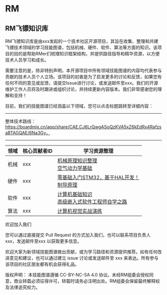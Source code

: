 # RM
## RM飞镖知识库
RM飞镖知识库是由xxx发起的一个技术社区开源项目，其旨在收集、整理和共建飞镖技术领域的学习技能图谱，包括机械、硬件、软件、算法等方面的知识。该项目的目的是帮助RMer们梳理知识框架结构，并提供路径指导和精华资源，以方便技术人员学习和成长。

需要注意的是，除非特别声明，本开源项目中所有领域技能图谱的内容均代表参与贡献的技术人员个人立场。该项目的初衷是为了启发更多的讨论和反馈，如果您有任何不同的意见或反馈，请提交Issue进行讨论，或发送邮件至xxx。我们的开源维护工作人员将及时跟进或组织讨论，并持续更新内容版本。我们非常感谢您的理解和支持！

目前，我们的技能图谱已经涵盖以下领域，您可以点击标题跳转至详细内容：

------
整体技术路线：https://boardmix.cn/app/share/CAE.CJ6LrQwgASoQzKVA5xZ6kEdRx4RafzsaBTAGQAE/6Na3Gy，

------
| 领域 | 核心贡献者ID | 学习资源整理 |
| ---- | ---- | ---- |
| 机械 | xxx | <a href="https://tomm.muzing.top/">机械原理知识整理</a> <br> <a href="https://book.sciencereading.cn/shop/book/Booksimple/show.do?id=BA1EB7E2138BA48598461E79B87511C70000#">空气动力学基础</a>|
| 硬件 | xxx | <a href="https://github.com/rymcu/Nebula-Pi-STM32">零基础入门STM32，基于HAL开发！</a>  <br> <a href="https://mool.njust.edu.cn/group1/M00/00/03/CjIGwF249y-AC7uNAFpNzhhz3M0837.pdf">制导原理</a> |
| 软件 | xxx | <a href="https://github.com/suvllian/computer-science-knowledge">计算机基础知识</a> <br> <a href="https://github.com/CodeAllen999/Linux-C-CPP-Collection">高级嵌入式软件工程师自学之路</a> |
| 算法 | xxx | <a href="https://charmve.github.io/computer-vision-in-action/#/README">计算机视觉实战演练</a> |

欢迎加入我们


您可以通过直接提交 Pull Request 的方式加入我们，也可以联系项目负责人xxx，发送邮件至xxx 以获取更多信息。


欢迎大家为新领域技能图谱做出贡献，或为学习路径和资源提供推荐。如有任何改进意见和建议，也可以通过建立 issue 讨论或发送邮件至 xxx 来表达。所有参与该项目的社区朋友都有机会获得礼品。


版权声明：
本技能图谱遵循 CC-BY-NC-SA 4.0 协议。未经RM组委会授权同意，商业转载必须征得许可，转载时请务必注明出处。RM组委会保留最终解释权及法律追究权力。


